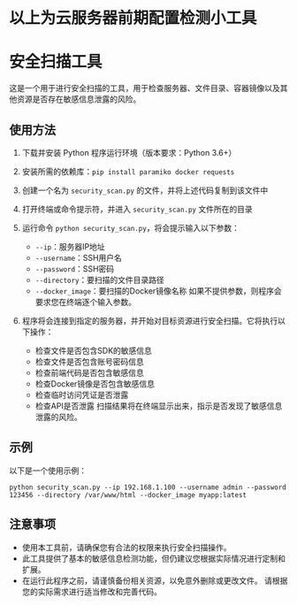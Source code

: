 # 以上为云服务器前期配置检测小工具
# 安全扫描工具
这是一个用于进行安全扫描的工具，用于检查服务器、文件目录、容器镜像以及其他资源是否存在敏感信息泄露的风险。
## 使用方法
1. 下载并安装 Python 程序运行环境（版本要求：Python 3.6+）
2. 安装所需的依赖库：`pip install paramiko docker requests`
3. 创建一个名为 `security_scan.py` 的文件，并将上述代码复制到该文件中
4. 打开终端或命令提示符，并进入 `security_scan.py` 文件所在的目录
5. 运行命令 `python security_scan.py`，将会提示输入以下参数：

   - `--ip`：服务器IP地址
   - `--username`：SSH用户名
   - `--password`：SSH密码
   - `--directory`：要扫描的文件目录路径
   - `--docker_image`：要扫描的Docker镜像名称
   如果不提供参数，则程序会要求您在终端逐个输入参数。
1. 程序将会连接到指定的服务器，并开始对目标资源进行安全扫描。它将执行以下操作：
   - 检查文件是否包含SDK的敏感信息
   - 检查文件是否包含账号密码信息
   - 检查前端代码是否包含敏感信息
   - 检查Docker镜像是否包含敏感信息
   - 检查临时访问凭证是否泄露
   - 检查API是否泄露
扫描结果将在终端显示出来，指示是否发现了敏感信息泄露的风险。
## 示例
以下是一个使用示例：
```
python security_scan.py --ip 192.168.1.100 --username admin --password 123456 --directory /var/www/html --docker_image myapp:latest
```
## 注意事项
- 使用本工具前，请确保您有合法的权限来执行安全扫描操作。
- 此工具提供了基本的敏感信息检测功能，但仍建议您根据实际情况进行定制和扩展。 
- 在运行此程序之前，请谨慎备份相关资源，以免意外删除或更改文件。 
请根据您的实际需求进行适当修改和完善代码。
